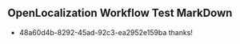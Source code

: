## OpenLocalization Workflow Test MarkDown
* 48a60d4b-8292-45ad-92c3-ea2952e159ba thanks!

<!--HONumber=Oct16_HO4-->


